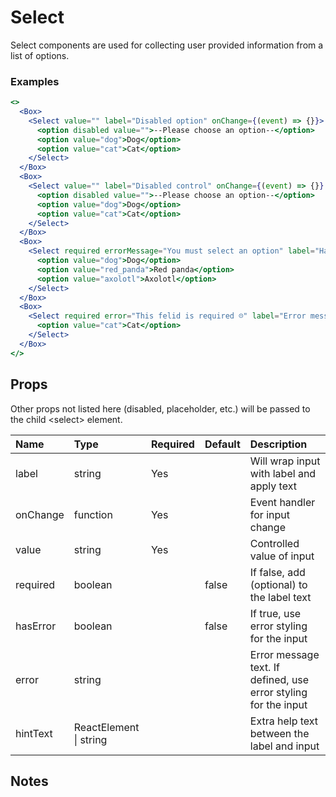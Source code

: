 # Select

Select components are used for collecting user provided information from a list of options.

### Examples

```.jsx
<>
  <Box>
    <Select value="" label="Disabled option" onChange={(event) => {}}>
      <option disabled value="">--Please choose an option--</option>
      <option value="dog">Dog</option>
      <option value="cat">Cat</option>
    </Select>
  </Box>
  <Box>
    <Select value="" label="Disabled control" onChange={(event) => {}} disabled>
      <option disabled value="">--Please choose an option--</option>
      <option value="dog">Dog</option>
      <option value="cat">Cat</option>
    </Select>
  </Box>
  <Box>
    <Select required errorMessage="You must select an option" label="Has error" onChange={(event) => {}}>
      <option value="dog">Dog</option>
      <option value="red_panda">Red panda</option>
      <option value="axolotl">Axolotl</option>
    </Select>
  </Box>
  <Box>
    <Select required error="This felid is required ☹️" label="Error message" onChange={(event) => {}}>
      <option value="cat">Cat</option>
    </Select>
  </Box>
</>
```

## Props

Other props not listed here (disabled, placeholder, etc.) will be passed to the child &lt;select&gt; element.

| Name     | Type                   | Required | Default | Description                                                     |
| :------- | :--------------------- | :------- | :------ | :-------------------------------------------------------------- |
| label    | string                 | Yes      |         | Will wrap input with label and apply text                       |
| onChange | function               | Yes      |         | Event handler for input change                                  |
| value    | string                 | Yes      |         | Controlled value of input                                       |
| required | boolean                |          | false   | If false, add (optional) to the label text                      |
| hasError | boolean                |          | false   | If true, use error styling for the input                        |
| error    | string                 |          |         | Error message text. If defined, use error styling for the input |
| hintText | ReactElement \| string |          |         | Extra help text between the label and input                     |

## Notes
